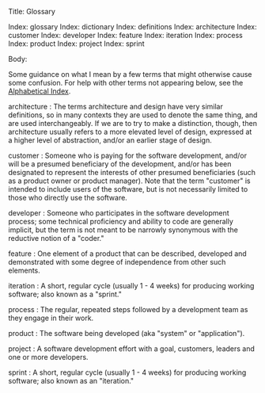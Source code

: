 Title:  Glossary

Index: glossary
Index: dictionary
Index: definitions
Index: architecture
Index: customer
Index: developer
Index: feature
Index: iteration
Index: process
Index: product
Index: project
Index: sprint

Body:

Some guidance on what I mean by a few terms that might otherwise cause some confusion. For help with other terms not appearing below, see the [Alphabetical Index](alphabetical-index.html).

architecture
: The terms architecture and design have very similar definitions, so in many contexts they are used to denote the same thing, and are used interchangeably. If we are to try to make a distinction, though, then architecture usually refers to a more elevated level of design, expressed at a higher level of abstraction, and/or an earlier stage of design.

customer
: Someone who is paying for the software development, and/or will be a presumed beneficiary of the development, and/or has been designated to represent the interests of other presumed beneficiaries (such as a product owner or product manager). Note that the term "customer" is intended to include users of the software, but is not necessarily limited to those who directly use the software.

developer
: Someone who participates in the software development process; some technical proficiency and ability to code are generally implicit, but the term is not meant to be narrowly synonymous with the reductive notion of a "coder."

feature
: One element of a product that can be described, developed and demonstrated with some degree of independence from other such elements.

iteration
: A short, regular cycle (usually 1 - 4 weeks) for producing working software; also known as a "sprint."

process
: The regular, repeated steps followed by a development team as they engage in their work.

product
: The software being developed (aka "system" or "application").

project
: A software development effort with a goal, customers, leaders and one or more developers.

sprint
: A short, regular cycle (usually 1 - 4 weeks) for producing working software; also known as an "iteration."


